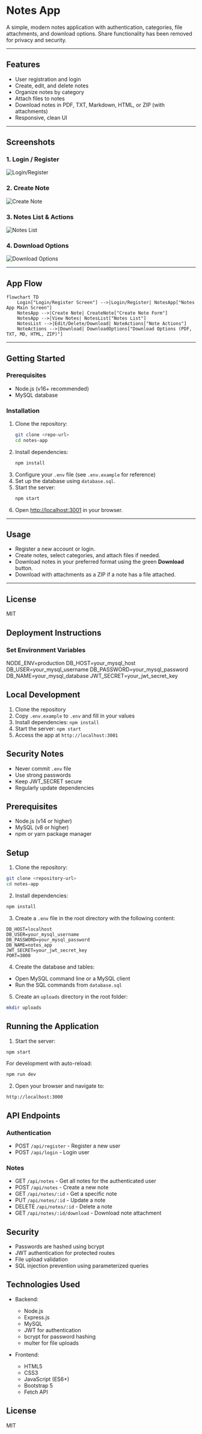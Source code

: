 # Notes App

A simple, modern notes application with authentication, categories, file attachments, and download options. Share functionality has been removed for privacy and security.

---

## Features
- User registration and login
- Create, edit, and delete notes
- Organize notes by category
- Attach files to notes
- Download notes in PDF, TXT, Markdown, HTML, or ZIP (with attachments)
- Responsive, clean UI

---

## Screenshots

### 1. Login / Register
![Login/Register](screenshots/login.png)

### 2. Create Note
![Create Note](screenshots/create_note.png)

### 3. Notes List & Actions
![Notes List](screenshots/notes_list.png)

### 4. Download Options
![Download Options](screenshots/download_options.png)

---

## App Flow

```mermaid
flowchart TD
    Login["Login/Register Screen"] -->|Login/Register| NotesApp["Notes App Main Screen"]
    NotesApp -->|Create Note| CreateNote["Create Note Form"]
    NotesApp -->|View Notes| NotesList["Notes List"]
    NotesList -->|Edit/Delete/Download| NoteActions["Note Actions"]
    NoteActions -->|Download| DownloadOptions["Download Options (PDF, TXT, MD, HTML, ZIP)"]
```

---

## Getting Started

### Prerequisites
- Node.js (v16+ recommended)
- MySQL database

### Installation
1. Clone the repository:
   ```bash
   git clone <repo-url>
   cd notes-app
   ```
2. Install dependencies:
   ```bash
   npm install
   ```
3. Configure your `.env` file (see `.env.example` for reference)
4. Set up the database using `database.sql`.
5. Start the server:
   ```bash
   npm start
   ```
6. Open [http://localhost:3001](http://localhost:3001) in your browser.

---

## Usage
- Register a new account or login.
- Create notes, select categories, and attach files if needed.
- Download notes in your preferred format using the green **Download** button.
- Download with attachments as a ZIP if a note has a file attached.

---

## License
MIT

## Deployment Instructions

###  Set Environment Variables
NODE_ENV=production
DB_HOST=your_mysql_host
DB_USER=your_mysql_username
DB_PASSWORD=your_mysql_password
DB_NAME=your_mysql_database
JWT_SECRET=your_jwt_secret_key

## Local Development
1. Clone the repository
2. Copy `.env.example` to `.env` and fill in your values
3. Install dependencies: `npm install`
4. Start the server: `npm start`
5. Access the app at `http://localhost:3001`

## Security Notes
- Never commit `.env` file
- Use strong passwords
- Keep JWT_SECRET secure
- Regularly update dependencies

## Prerequisites

- Node.js (v14 or higher)
- MySQL (v8 or higher)
- npm or yarn package manager

## Setup

1. Clone the repository:
```bash
git clone <repository-url>
cd notes-app
```

2. Install dependencies:
```bash
npm install
```

3. Create a `.env` file in the root directory with the following content:
```
DB_HOST=localhost
DB_USER=your_mysql_username
DB_PASSWORD=your_mysql_password
DB_NAME=notes_app
JWT_SECRET=your_jwt_secret_key
PORT=3000
```

4. Create the database and tables:
- Open MySQL command line or a MySQL client
- Run the SQL commands from `database.sql`

5. Create an `uploads` directory in the root folder:
```bash
mkdir uploads
```

## Running the Application

1. Start the server:
```bash
npm start
```

For development with auto-reload:
```bash
npm run dev
```

2. Open your browser and navigate to:
```
http://localhost:3000
```

## API Endpoints

### Authentication
- POST `/api/register` - Register a new user
- POST `/api/login` - Login user

### Notes
- GET `/api/notes` - Get all notes for the authenticated user
- POST `/api/notes` - Create a new note
- GET `/api/notes/:id` - Get a specific note
- PUT `/api/notes/:id` - Update a note
- DELETE `/api/notes/:id` - Delete a note
- GET `/api/notes/:id/download` - Download note attachment

## Security

- Passwords are hashed using bcrypt
- JWT authentication for protected routes
- File upload validation
- SQL injection prevention using parameterized queries

## Technologies Used

- Backend:
  - Node.js
  - Express.js
  - MySQL
  - JWT for authentication
  - bcrypt for password hashing
  - multer for file uploads

- Frontend:
  - HTML5
  - CSS3
  - JavaScript (ES6+)
  - Bootstrap 5
  - Fetch API

## License

MIT
